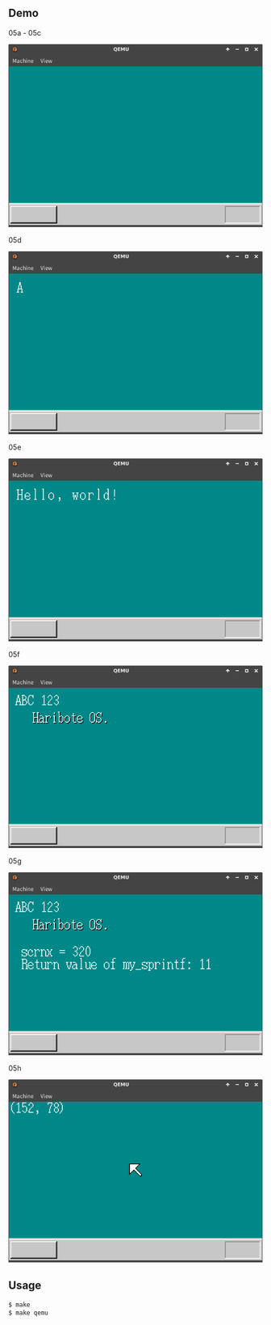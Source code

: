 ## Demo

05a - 05c

![template](https://github.com/watermelon892/OSPractice/blob/master/05/pic/05a.png)

05d

![template](https://github.com/watermelon892/OSPractice/blob/master/05/pic/05d.png)

05e

![template](https://github.com/watermelon892/OSPractice/blob/master/05/pic/05e.png)

05f

![template](https://github.com/watermelon892/OSPractice/blob/master/05/pic/05f.png)

05g

![template](https://github.com/watermelon892/OSPractice/blob/master/05/pic/05g.png)

05h

![template](https://github.com/watermelon892/OSPractice/blob/master/05/pic/05h.png)

## Usage

```
$ make
$ make qemu
```
